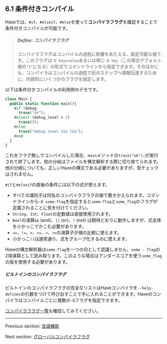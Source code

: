 ## 6.1 条件付きコンパイル

Haxeでは、`#if`、`#elseif`、`#else`を使って**コンパイラフラグ**を確認することで条件付きコンパイルが可能です。

> ##### Define: コンパイラフラグ
>
> コンパイラフラグはコンパイルの過程に影響をあたえる、設定可能な値です。このフラグは`-D key=value`あるいは単に`-D key`（この場合デフォルト値の`"1"`になる）の形式でコマンドラインから指定できます。そのほかにも、コンパイラはコンパイルの過程で別のステップへ情報伝達するために、内部的にいくつかのフラグを設定します。

以下は条件付きコンパイルの利用例のデモです。

```haxe
class Main {
  public static function main(){
    #if !debug
      trace("ok");
    #elseif (debug_level > 3)
      trace(3);
    #else
      trace("debug level too low");
    #end
  }
}
```

これをフラグ無しでコンパイルした場合、`main`メソッドの`trace("ok");`が実行されて終了します。他の分岐はファイルを構文解析する際に切り捨てられます。他の分岐についても、正しいHaxeの構文である必要がありますが、型チェックはされません。

`#if`と`#elseif`の直後の条件には以下の式が使えます。

* すべての識別子は同名のコンパイラフラグの値で置きかえられます。コマンドラインから`-D some-flag`を指定すると`some-flag`と`some_flag`のフラグが定義されることに気を付けてください。
* `String`、`Int`、`Float`の定数値は直接使用されます。
* `Bool`の演算`&&` (and)、`||` (or)、`!` (not) は期待どおりに動作しますが、式全体を小かっこでかこむ必要があります。
* `==`、`!=`、`>`、`>=`、`<`、`<=`の演算子が値の比較に使えます。
* 小かっこ`()`は通常通り、式をグループ化するのに使えます。

Haxeの構文解析器は`some-flag`を一つの句として認識しません、`some - flag`の2項演算として読み取ります。このような場合はアンダースコアを使う`some_flag`の版を使用する必要があります。

##### ビルトインのコンパイラフラグ

ビルトインのコンパイラフラグの完全なリストはHaxeコンパイラを`--help-defines`の引数をつけて呼び出すことで手に入れることができます。Haxeのコンパイラはコンパイルごとに複数の`-D`フラグを指定できます。

[コンパイラフラグ一覧](lf-condition-compilation-flags.md)も確認してみてください。

---

Previous section: [言語機能](lf.md)

Next section: [グローバルコンパイラフラグ](lf-condition-compilation-flags.md)
